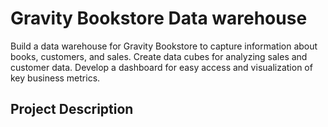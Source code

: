 # Gravity Bookstore Data warehouse
Build a data warehouse for Gravity Bookstore to capture information about books, customers, and sales. Create data cubes for analyzing sales and customer data. Develop a dashboard for easy access and visualization of key business metrics.

## Project Description





